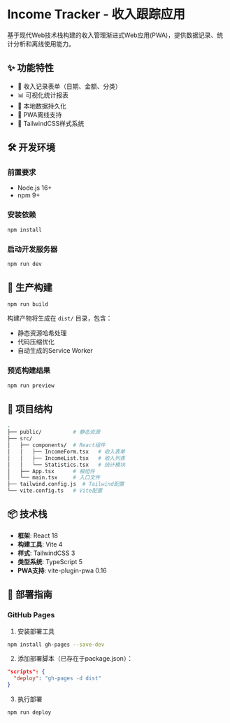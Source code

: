 # Income Tracker - 收入跟踪应用

基于现代Web技术栈构建的收入管理渐进式Web应用(PWA)，提供数据记录、统计分析和离线使用能力。

## ✨ 功能特性
- 📝 收入记录表单（日期、金额、分类）
- 📊 可视化统计报表
- 🔄 本地数据持久化
- 📲 PWA离线支持
- 🎨 TailwindCSS样式系统

## 🛠️ 开发环境

### 前置要求
- Node.js 16+ 
- npm 9+

### 安装依赖
```bash
npm install
```

### 启动开发服务器
```bash
npm run dev
```

## 🚀 生产构建
```bash
npm run build
```
构建产物将生成在 `dist/` 目录，包含：
- 静态资源哈希处理
- 代码压缩优化
- 自动生成的Service Worker

### 预览构建结果
```bash
npm run preview
```

## 🚧 项目结构
```bash
.
├── public/          # 静态资源
├── src/
│   ├── components/  # React组件
│   │   ├── IncomeForm.tsx   # 收入表单
│   │   ├── IncomeList.tsx   # 收入列表 
│   │   └── Statistics.tsx   # 统计模块
│   ├── App.tsx      # 根组件
│   └── main.tsx     # 入口文件
├── tailwind.config.js  # Tailwind配置
└── vite.config.ts   # Vite配置
```

## 📦 技术栈
- **框架**: React 18
- **构建工具**: Vite 4
- **样式**: TailwindCSS 3
- **类型系统**: TypeScript 5
- **PWA支持**: vite-plugin-pwa 0.16

## 🔧 部署指南
### GitHub Pages
1. 安装部署工具
```bash
npm install gh-pages --save-dev
```

2. 添加部署脚本（已存在于package.json）：
```json
"scripts": {
  "deploy": "gh-pages -d dist"
}
```

3. 执行部署
```bash
npm run deploy
```

